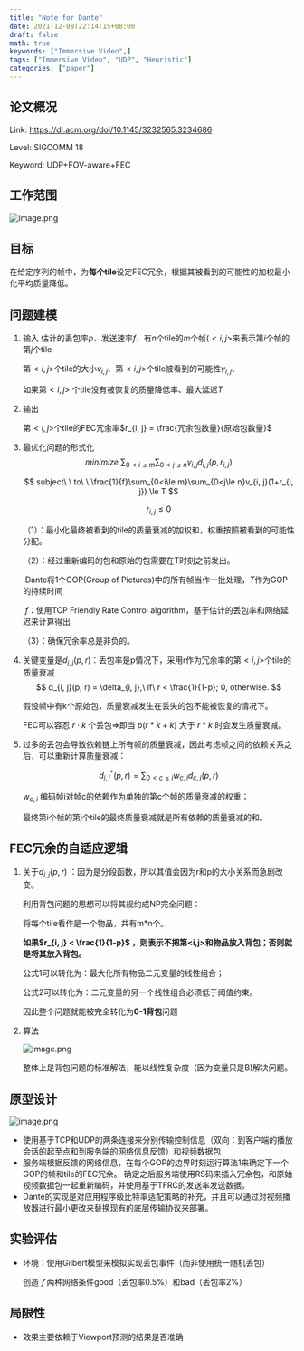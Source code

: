 ```yaml
---
title: "Note for Dante"
date: 2021-12-08T22:14:15+08:00
draft: false
math: true
keywords: ["Immersive Video",]
tags: ["Immersive Video", "UDP", "Heuristic"]
categories: ["paper"]
---
```




## 论文概况

Link: https://dl.acm.org/doi/10.1145/3232565.3234686

Level: SIGCOMM 18

Keyword: UDP+FOV-aware+FEC

## 工作范围

![image.png](https://s2.loli.net/2021/12/08/ZL9TOrxlYV3spiq.png)

## 目标

在给定序列的帧中，为**每个tile**设定FEC冗余，根据其被看到的可能性的加权最小化平均质量降低。

## 问题建模

1. 输入
   估计的丢包率$p$、发送速率$f$、有$n$个tile的$m$个帧($<i, j>$来表示第$i$个帧的第$j$个tile
   
   第$<i, j>$个tile的大小$v_{i, j}$、第$<i, j>$个tile被看到的可能性$\gamma_{i, j}$、

   如果第$<i, j>$ 个tile没有被恢复的质量降低率、最大延迟$T$
   
2. 输出
   
   第$<i, j>$个tile的FEC冗余率$r_{i, j} = \frac{冗余包数量}{原始包数量}$
   
3. 最优化问题的形式化
   $$
   minimize\  \sum_{0<i\le m}\sum_{0<j\le n} \gamma_{i, j}d_{i, j}(p, r_{i, j})
   $$

   
   $$
   subject\ \ to\ \  \frac{1}{f}\sum_{0<i\le m}\sum_{0<j\le n}v_{i, j}(1+r_{i, j}) \le T
   $$
   
   
   $$
   r_{i, j} \le 0
   $$
   
   （1）：最小化最终被看到的tile的质量衰减的加权和，权重按照被看到的可能性分配。
   
   （2）：经过重新编码的包和原始的包需要在T时刻之前发出。
   
   ​      Dante将1个GOP(Group of Pictures)中的所有帧当作一批处理，$T$作为GOP的持续时间
   
   ​      $f$：使用TCP Friendly Rate Control algorithm，基于估计的丢包率和网络延迟来计算得出
   
   （3）：确保冗余率总是非负的。
   
4. 关键变量是$d_{i, j}(p, r)$：丢包率是p情况下，采用r作为冗余率的第$<i, j>$个tile的质量衰减
   $$
   d_{i, j}(p, r) = \delta_{i, j},\ if\ r < \frac{1}{1-p}; 0, otherwise.
   $$

   假设帧中有k个原始包，质量衰减发生在丢失的包不能被恢复的情况下。
   
   FEC可以容忍 $r \cdot k$ 个丢包=>即当 $p(r*k+k)$ 大于  $r*k$  时会发生质量衰减。
   
5. 过多的丢包会导致依赖链上所有帧的质量衰减，因此考虑帧之间的依赖关系之后，可以重新计算质量衰减：
   
   
   $$
   d^{*}_{i, j}(p, r) = \sum_{0<c\le i}w_{c, i}d_{c, j}(p, r)
   $$
   
   
   
   $w_{c, i}$ 编码帧i对帧c的依赖作为单独的第c个帧的质量衰减的权重；
   
   最终第i个帧的第j个tile的最终质量衰减就是所有依赖的质量衰减的和。

## FEC冗余的自适应逻辑

1. 关于$d_{i, j}(p, r)$ ：因为是分段函数，所以其值会因为r和p的大小关系而急剧改变。
   
   利用背包问题的思想可以将其规约成NP完全问题：
   
   将每个tile看作是一个物品，共有m\*n个。
   
   **如果$r_{i, j} < \frac{1}{1-p}$ ，则表示不把第<i,j>和物品放入背包；否则就是将其放入背包。**
   
   公式1可以转化为：最大化所有物品二元变量的线性组合；
   
   公式2可以转化为：二元变量的另一个线性组合必须低于阈值约束。
   
   因此整个问题就能被完全转化为**0-1背包**问题
   
2. 算法
   
   ![image.png](https://s2.loli.net/2021/12/08/BaJvpEsklMQ5XPF.png)
   
   整体上是背包问题的标准解法，能以线性复杂度（因为变量只是B)解决问题。

## 原型设计

![image.png](https://s2.loli.net/2021/12/08/z49bHnQDrfVsNCR.png)

* 使用基于TCP和UDP的两条连接来分别传输控制信息（双向：到客户端的播放会话的起至点和到服务端的网络信息反馈）和视频数据包
* 服务端根据反馈的网络信息，在每个GOP的边界时刻运行算法1来确定下一个GOP的帧和tile的FEC冗余。
  确定之后服务端使用RS码来插入冗余包，和原始视频数据包一起重新编码，并使用基于TFRC的发送率发送数据。
* Dante的实现是对应用程序级比特率适配策略的补充，并且可以通过对视频播放器进行最小更改来替换现有的底层传输协议来部署。

## 实验评估

* 环境：使用Gilbert模型来模拟实现丢包事件（而非使用统一随机丢包）

  创造了两种网络条件good（丢包率0.5%）和bad（丢包率2%）

## 局限性

* 效果主要依赖于Viewport预测的结果是否准确
